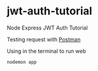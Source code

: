 # jwt-auth-tutorial
Node Express JWT Auth Tutorial

Testing request with [Postman](https://www.postman.com/downloads/)

Using in the terminal to run web
```sh
nodemon app
```